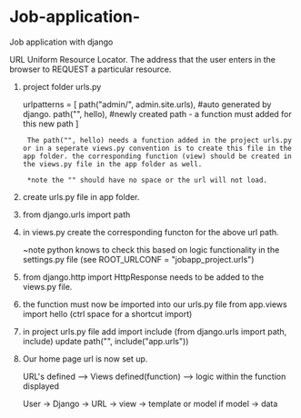 # Job-application-
Job application  with django

URL Uniform Resource Locator. The address that the user enters in the
browser to REQUEST a particular resource.

1. project folder urls.py

    urlpatterns = [
    path("admin/", admin.site.urls), #auto generated by django.
    path("", hello),    #newly created path - a function must added for this new path
]

        The path("", hello) needs a function added in the project urls.py or in a seperate views.py convention is to create this file in the app folder. the corresponding function (view) should be created in the views.py file in the app folder as well. 

        *note the "" should have no space or the url will not load. 


2. create urls.py file in app folder. 
3. from django.urls import path
4. in views.py create the corresponding functon for the above url path. 

    ~note python knows to check this based on logic functionality in the settings.py
    file (see ROOT_URLCONF = "jobapp_project.urls")

5. from django.http import HttpResponse needs to be added to the views.py file.
6. the function must now be imported into our urls.py file
    from app.views import hello (ctrl space for a shortcut import)

7. in project urls.py file 
    add import include (from django.urls import path, include)
    update path("", include("app.urls"))

8. Our home page url is now set up. 


    URL's defined --> Views defined(function) --> logic within the function displayed

    User -> Django -> URL -> view -> template or model if model -> data
